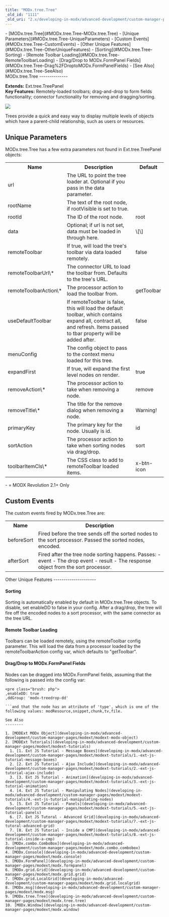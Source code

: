 ```yaml
---
title: "MODx.tree.Tree"
_old_id: "1111"
_old_uri: "2.x/developing-in-modx/advanced-development/custom-manager-pages/modext/modx.tree.tree"
---
```


<div>- [MODx.tree.Tree](#MODx.tree.Tree-MODx.tree.Tree)
- [Unique Parameters](#MODx.tree.Tree-UniqueParameters)
- [Custom Events](#MODx.tree.Tree-CustomEvents)
- [Other Unique Features](#MODx.tree.Tree-OtherUniqueFeatures)
  - [Sorting](#MODx.tree.Tree-Sorting)
  - [Remote Toolbar Loading](#MODx.tree.Tree-RemoteToolbarLoading)
  - [Drag/Drop to MODx.FormPanel Fields](#MODx.tree.Tree-Drag%2FDroptoMODx.FormPanelFields)
- [See Also](#MODx.tree.Tree-SeeAlso)

</div>MODx.tree.Tree
--------------

**Extends:** Ext.tree.TreePanel   
**Key Features:** Remotely-loaded toolbars; drag-and-drop to form fields functionality; connector functionality for removing and dragging/sorting.

![](/download/attachments/18678081/modext_tree.png?version=1&modificationDate=1250518279000)

Trees provide a quick and easy way to display multiple levels of objects which have a parent-child relationship, such as users or resources.

Unique Parameters
-----------------

MODx.tree.Tree has a few extra parameters not found in Ext.tree.TreePanel objects:

<table><tbody><tr><th>Name</th><th>Description</th><th>Default</th></tr><tr><td>url</td><td>The URL to point the tree loader at. Optional if you pass in the data parameter.</td><td> </td></tr><tr><td>rootName</td><td>The text of the root node, if rootVisible is set to true.</td><td> </td></tr><tr><td>rootId</td><td>The ID of the root node.</td><td>root</td></tr><tr><td>data</td><td>Optional; if url is not set, data must be loaded in through here.</td><td>\[\]</td></tr><tr><td>remoteToolbar</td><td>If true, will load the tree's toolbar via data loaded remotely.</td><td>false</td></tr><tr><td>remoteToolbarUrl\*</td><td>The connector URL to load the toolbar from. Defaults to the tree's URL.</td><td> </td></tr><tr><td>remoteToolbarAction\*</td><td>The processor action to load the toolbar from.</td><td>getToolbar</td></tr><tr><td>useDefaultToolbar</td><td>If remoteToolbar is false, this will load the default toolbar, which contains expand all, contract all, and refresh. Items passed to tbar property will be added after.</td><td>false</td></tr><tr><td>menuConfig</td><td>The config object to pass to the context menu loaded for this tree.</td><td> </td></tr><tr><td>expandFirst</td><td>If true, will expand the first level nodes on render.</td><td>true</td></tr><tr><td>removeAction\*</td><td>The processor action to take when removing a node.</td><td>remove</td></tr><tr><td>removeTitle\*</td><td>The title for the remove dialog when removing a node.</td><td>Warning!</td></tr><tr><td>primaryKey</td><td>The primary key for the node. Usually is id.</td><td>id</td></tr><tr><td>sortAction</td><td>The processor action to take when sorting nodes via drag/drop.</td><td>sort</td></tr><tr><td>toolbarItemCls\*</td><td>The CSS class to add to remoteToolbar loaded items.</td><td>x-btn-icon</td></tr></tbody></table>- = MODX Revolution 2.1+ Only

Custom Events
-------------

The custom events fired by MODx.tree.Tree are:

<table><tbody><tr><th>Name</th><th>Description</th></tr><tr><td>beforeSort</td><td>Fired before the tree sends off the sorted nodes to the sort processor. Passed the sorted nodes, encoded.</td></tr><tr><td>afterSort</td><td>Fired after the tree node sorting happens. Passes: - event - The drop event
- result - The response object from the sort processor.

</td></tr></tbody></table>Other Unique Features
---------------------

#### Sorting

Sorting is automatically enabled by default in MODx.tree.Tree objects. To disable, set enableDD to false in your config. After a drag/drop, the tree will fire off the encoded nodes to a sort processor, with the same connector as the tree URL.

#### Remote Toolbar Loading

Toolbars can be loaded remotely, using the remoteToolbar config parameter. This will load the data from a processor loaded by the remoteToolbarAction config var, which defaults to "getToolbar".

#### Drag/Drop to MODx.FormPanel Fields

Nodes can be dragged into MODx.FormPanel fields, assuming that the following is passed into the config var:

```
<pre class="brush: php">
,enableDD: true
,ddGroup: 'modx-treedrop-dd'

```and that the node has an attribute of 'type', which is one of the following values: modResource,snippet,chunk,tv,file.

See Also
--------

1. [MODExt MODx Object](developing-in-modx/advanced-development/custom-manager-pages/modext/modext-modx-object)
2. [MODExt Tutorials](developing-in-modx/advanced-development/custom-manager-pages/modext/modext-tutorials)
  1. [1. Ext JS Tutorial - Message Boxes](developing-in-modx/advanced-development/custom-manager-pages/modext/modext-tutorials/1.-ext-js-tutorial-message-boxes)
  2. [2. Ext JS Tutorial - Ajax Include](developing-in-modx/advanced-development/custom-manager-pages/modext/modext-tutorials/2.-ext-js-tutorial-ajax-include)
  3. [3. Ext JS Tutorial - Animation](developing-in-modx/advanced-development/custom-manager-pages/modext/modext-tutorials/3.-ext-js-tutorial-animation)
  4. [4. Ext JS Tutorial - Manipulating Nodes](developing-in-modx/advanced-development/custom-manager-pages/modext/modext-tutorials/4.-ext-js-tutorial-manipulating-nodes)
  5. [5. Ext JS Tutorial - Panels](developing-in-modx/advanced-development/custom-manager-pages/modext/modext-tutorials/5.-ext-js-tutorial-panels)
  6. [7. Ext JS Tutoral - Advanced Grid](developing-in-modx/advanced-development/custom-manager-pages/modext/modext-tutorials/7.-ext-js-tutoral-advanced-grid)
  7. [8. Ext JS Tutorial - Inside a CMP](developing-in-modx/advanced-development/custom-manager-pages/modext/modext-tutorials/8.-ext-js-tutorial-inside-a-cmp)
3. [MODx.combo.ComboBox](developing-in-modx/advanced-development/custom-manager-pages/modext/modx.combo.combobox)
4. [MODx.Console](developing-in-modx/advanced-development/custom-manager-pages/modext/modx.console)
5. [MODx.FormPanel](developing-in-modx/advanced-development/custom-manager-pages/modext/modx.formpanel)
6. [MODx.grid.Grid](developing-in-modx/advanced-development/custom-manager-pages/modext/modx.grid.grid)
7. [MODx.grid.LocalGrid](developing-in-modx/advanced-development/custom-manager-pages/modext/modx.grid.localgrid)
8. [MODx.msg](developing-in-modx/advanced-development/custom-manager-pages/modext/modx.msg)
9. [MODx.tree.Tree](developing-in-modx/advanced-development/custom-manager-pages/modext/modx.tree.tree)
10. [MODx.Window](developing-in-modx/advanced-development/custom-manager-pages/modext/modx.window)